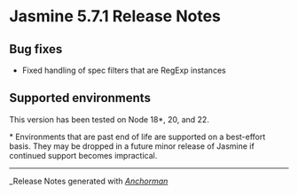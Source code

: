# Jasmine 5.7.1 Release Notes

## Bug fixes

* Fixed handling of spec filters that are RegExp instances

## Supported environments

This version has been tested on Node 18*, 20, and 22.

\* Environments that are past end of life are supported on a best-effort basis.
They may be dropped in a future minor release of Jasmine if continued support
becomes impractical.


------

_Release Notes generated with _[Anchorman](http://github.com/infews/anchorman)_
